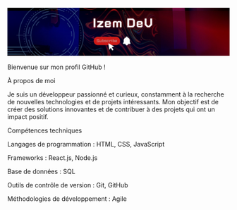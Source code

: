 ![Cover](https://github.com/L-Ourabah/L-Ourabah/blob/master/img/dev.jpg)

Bienvenue sur mon profil GitHub !

À propos de moi

Je suis un développeur passionné et curieux, constamment à la recherche de nouvelles technologies et de projets intéressants. Mon objectif est de créer des solutions innovantes et de contribuer à des projets qui ont un impact positif.

Compétences techniques

Langages de programmation : HTML, CSS, JavaScript

Frameworks : React.js, Node.js

Base de données : SQL

Outils de contrôle de version : Git, GitHub

Méthodologies de développement : Agile

<!--
**L-Ourabah/L-Ourabah** is a ✨ _special_ ✨ repository because its `README.md` (this file) appears on your GitHub profile.

Here are some ideas to get you started:

- 🔭 I’m currently working on ...
- 🌱 I’m currently learning ...
- 👯 I’m looking to collaborate on ...
- 🤔 I’m looking for help with ...
- 💬 Ask me about ...
- 📫 How to reach me: ...
- 😄 Pronouns: ...
- ⚡ Fun fact: ...
-->
